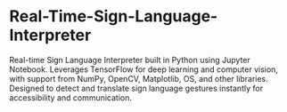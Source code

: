 # Real-Time-Sign-Language-Interpreter
Real-time Sign Language Interpreter built in Python using Jupyter Notebook. Leverages TensorFlow for deep learning and computer vision, with support from NumPy, OpenCV, Matplotlib, OS, and other libraries. Designed to detect and translate sign language gestures instantly for accessibility and communication.
